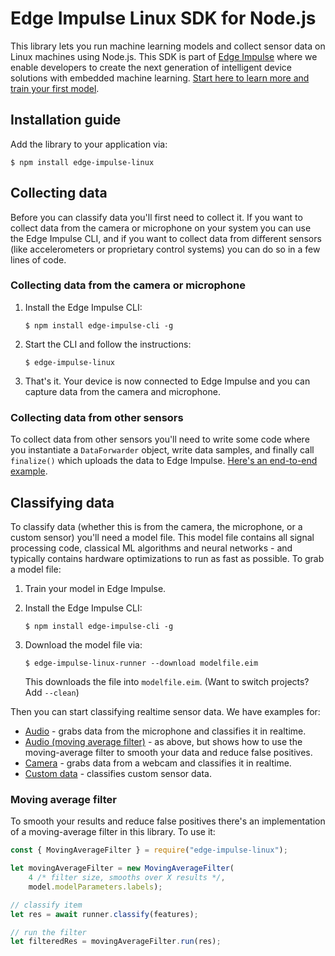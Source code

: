 # Edge Impulse Linux SDK for Node.js

This library lets you run machine learning models and collect sensor data on Linux machines using Node.js. This SDK is part of [Edge Impulse](https://www.edgeimpulse.com) where we enable developers to create the next generation of intelligent device solutions with embedded machine learning. [Start here to learn more and train your first model](https://docs.edgeimpulse.com).

## Installation guide

Add the library to your application via:

```
$ npm install edge-impulse-linux
```

## Collecting data

Before you can classify data you'll first need to collect it. If you want to collect data from the camera or microphone on your system you can use the Edge Impulse CLI, and if you want to collect data from different sensors (like accelerometers or proprietary control systems) you can do so in a few lines of code.

### Collecting data from the camera or microphone

1. Install the Edge Impulse CLI:

    ```
    $ npm install edge-impulse-cli -g
    ```

1. Start the CLI and follow the instructions:

    ```
    $ edge-impulse-linux
    ```

1. That's it. Your device is now connected to Edge Impulse and you can capture data from the camera and microphone.

### Collecting data from other sensors

To collect data from other sensors you'll need to write some code where you instantiate a `DataForwarder` object, write data samples, and finally call `finalize()` which uploads the data to Edge Impulse. [Here's an end-to-end example](https://github.com/edgeimpulse/edge-impulse-linux-cli/blob/master/examples/collect-custom.ts).

## Classifying data

To classify data (whether this is from the camera, the microphone, or a custom sensor) you'll need a model file. This model file contains all signal processing code, classical ML algorithms and neural networks - and typically contains hardware optimizations to run as fast as possible. To grab a model file:

1. Train your model in Edge Impulse.
1. Install the Edge Impulse CLI:

    ```
    $ npm install edge-impulse-cli -g
    ```

1. Download the model file via:

    ```
    $ edge-impulse-linux-runner --download modelfile.eim
    ```

    This downloads the file into `modelfile.eim`. (Want to switch projects? Add `--clean`)

Then you can start classifying realtime sensor data. We have examples for:

* [Audio](https://github.com/edgeimpulse/edge-impulse-linux-cli/blob/master/examples/js/classify-audio.js) - grabs data from the microphone and classifies it in realtime.
* [Audio (moving average filter)](https://github.com/edgeimpulse/edge-impulse-linux-cli/blob/master/examples/js/classify-audio-maf.js) - as above, but shows how to use the moving-average filter to smooth your data and reduce false positives.
* [Camera](https://github.com/edgeimpulse/edge-impulse-linux-cli/blob/master/examples/js/classify-camera.js) - grabs data from a webcam and classifies it in realtime.
* [Custom data](https://github.com/edgeimpulse/edge-impulse-linux-cli/blob/master/examples/js/classify-custom.js) - classifies custom sensor data.

### Moving average filter

To smooth your results and reduce false positives there's an implementation of a moving-average filter in this library. To use it:

```js
const { MovingAverageFilter } = require("edge-impulse-linux");

let movingAverageFilter = new MovingAverageFilter(
    4 /* filter size, smooths over X results */,
    model.modelParameters.labels);

// classify item
let res = await runner.classify(features);

// run the filter
let filteredRes = movingAverageFilter.run(res);
```
